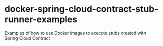 # docker-spring-cloud-contract-stub-runner-examples
Examples of how to use Docker images to execute stubs created with Spring Cloud Contract
